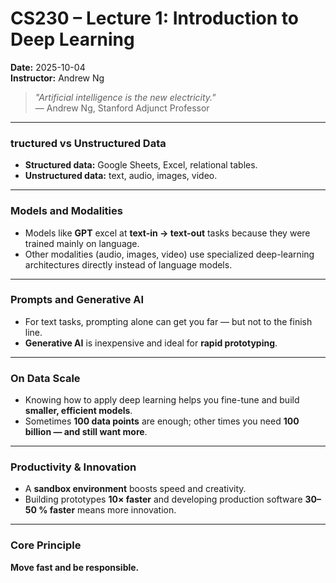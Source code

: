 # CS230 – Lecture 1: Introduction to Deep Learning  
**Date:** 2025-10-04  
**Instructor:** Andrew Ng  

> *"Artificial intelligence is the new electricity."*  
> — Andrew Ng, Stanford Adjunct Professor  

---

### tructured vs Unstructured Data
- **Structured data:** Google Sheets, Excel, relational tables.  
- **Unstructured data:** text, audio, images, video.  

---

### Models and Modalities
- Models like **GPT** excel at **text-in → text-out** tasks because they were trained mainly on language.  
- Other modalities (audio, images, video) use specialized deep-learning architectures directly instead of language models.  

---

### Prompts and Generative AI
- For text tasks, prompting alone can get you far — but not to the finish line.  
- **Generative AI** is inexpensive and ideal for **rapid prototyping**.  

---

### On Data Scale
- Knowing how to apply deep learning helps you fine-tune and build **smaller, efficient models**.  
- Sometimes **100 data points** are enough; other times you need **100 billion — and still want more**.  

---

### Productivity & Innovation
- A **sandbox environment** boosts speed and creativity.  
- Building prototypes **10× faster** and developing production software **30–50 % faster** means more innovation.  

---

### Core Principle
**Move fast and be responsible.**
